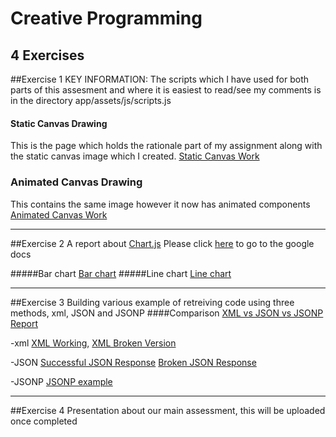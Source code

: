 # Creative Programming
## 4 Exercises


##Exercise 1
KEY INFORMATION: The scripts which I have used for both parts of this assesment and where it is easiest to read/see my comments is in the directory
app/assets/js/scripts.js

#### Static Canvas Drawing
This is the page which holds the rationale part of my assignment along with the static canvas image which I created.
[Static Canvas Work](https://jdumontsigma.github.io/creative_exercise/Exercise%201/Part%201/dist/index.html "Static Canvas Work")

### Animated Canvas Drawing
This contains the same image however it now has animated components
[Animated Canvas Work](https://jdumontsigma.github.io/creative_exercise/Exercise%201/Part%202/dist/index.html "Animated Canvas Work")

-----

##Exercise 2
A report about [Chart.js](http://www.chartjs.org/ "Chart.JS")
Please click [here](https://docs.google.com/document/d/1nCTjZjxjRrjRBdyg4OhmtmTvaWavIATlLn5tGUKxTJU/edit?usp=sharing "Chart.JS report") to go to the google docs

#####Bar chart
[Bar chart](https://jdumontsigma.github.io/creative_exercise/Exercise%202/bar.html "Bar chart example")
#####Line chart
[Line chart](https://jdumontsigma.github.io/creative_exercise/Exercise%202/line.html "Line chart example")

---------

##Exercise 3
Building various example of retreiving code using three methods, xml, JSON and JSONP
####Comparison
[XML vs JSON vs JSONP Report](https://docs.google.com/document/d/1ITc4DcKrwL5SU4e-EKpMMPUB5OMwJUQZqbhxfgrJecM/edit?usp=sharing ("Google Docs Report"))

-xml
[XML Working](https://jdumontsigma.github.io/creative_exercise/Exercise%203/xml.html "XML working version"),
[XML Broken Version](https://jdumontsigma.github.io/creative_exercise/Exercise%203/xml_broken.html "xml broken version")

-JSON
[Successful JSON Response](https://jdumontsigma.github.io/creative_exercise/Exercise%203/json.html "Successfull Callback")
[Broken JSON Response](https://jdumontsigma.github.io/creative_exercise/Exercise%203/json_broken.html "Broken Callback")

-JSONP
[JSONP example](https://jdumontsigma.github.io/creative_exercise/Exercise%203/jsonp.html "Broken Callback")

-----------------

##Exercise 4
Presentation about our main assessment, this will be uploaded once completed
